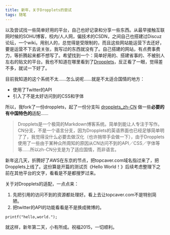 ```yaml
---
title: 新年，关于Dropplets的尝试
tags: 随笔
---  
```


以及尝试找一些简单好用的平台，自己也好记录和分享一些东西。从最早接触互联网时候的SOHU博客，校内/人人网，偏技术的CSDN，之间自己也搭建过Discuz论坛，一个wiki。用别人的，总觉得是受限制的，而且这些网站能运营下去还好，要是运营不下去说关张，我写过的东西就没有了。自己搭建的网站，有点费事费力，等折腾起来都不想写了。希望找到一个：简单好用的、搭建省事的、不被别人左右的贴文的平台。我也不知道在哪里看到了[Dropplets](https://github.com/Circa75/dropplets)，反正看了一眼，觉得差不多，就试一下好了。
<!--more-->
目前我知道的这个系统不太……怎么说呢……就是不太适合国情的地方：

- 使用了Twitter的API
- 引入了不是太好访问到的CSS和字体

所以，我fork了一份dropplets，起了一份分支叫 [dropplets_zh-CN](https://github.com/TopCaver/dropplets) 做一些**必要的有中国特色的**适配……

> Dropplets是一个极简的Markdown博客系统。简单到能让人专注于写作。 CN分支，不是一个语言分支，因为Dropplets的英语界面也已经足够简单明了了，我觉得没什么必要去做汉化（也许捎带手会做一下），由于Dropplets使用了一些由于某种众所周知的原因从CN访问不到的API／CSS／字体等等……所以zh-CN分支是为了适应国情，而非语言。

新年这几天，折腾好了AWS在东京的节点，把topcaver.com域名指过来了，把Dropplets上线了。这份算是开篇的测试页《Hello World！》后续考虑整理下之前在其他平台的文字，看看是不是都搜罗过来。

关于对Dropplets的适配，一点点来：

1. 先把引用的访问不到的资源都处理好。看上去让topcaver.com不是特别简陋。
2. 把twitter的API的功能看看是不是换成微博的。

>
    printf("hello,world.");


就这样，新年第二天，小有所成。祝福2015，一切顺利。